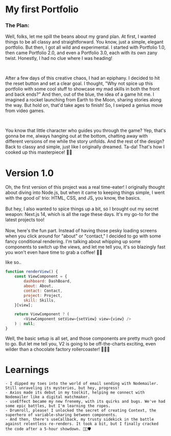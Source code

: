 # My first Portfolio

### The Plan: <br>

Well, folks, let me spill the beans about my grand plan. At first, I wanted things to be all classy and straightforward. You know, just a simple, elegant portfolio. But then, I got all wild and experimental. I started with Portfolio 1.0, then came Portfolio 2.0, and even a Portfolio 3.0, each with its own zany twist. Honestly, I had no clue where I was heading!

<br>

After a few days of this creative chaos, I had an epiphany. I decided to hit the reset button and set a clear goal. I thought, "Why not spice up this portfolio with some cool stuff to showcase my mad skills in both the front and back ends?" And then, out of the blue, the idea of a game hit me. I imagined a rocket launching from Earth to the Moon, sharing stories along the way. But hold on, that'd take ages to finish! So, I swiped a genius move from video games.

<br>

You know that little character who guides you through the game? Yep, that's gonna be me, always hanging out at the bottom, chatting away with different versions of me while the story unfolds. And the rest of the design? Back to classy and simple, just like I originally dreamed. Ta-da! That's how I cooked up this masterpiece! 🚀💫

# Version 1.0

Oh, the first version of this project was a real time-eater! I originally thought about diving into Node.js, but when it came to keeping things simple, I went with the good ol' trio: HTML, CSS, and JS, you know, the basics.
<br>
<br>
But hey, I also wanted to spice things up a bit, so I brought out my secret weapon: Next.js 14, which is all the rage these days. It's my go-to for the latest projects too!
<br>
<br>
Now, here's the fun part. Instead of having those pesky loading screens when you click around for "about" or "contact," I decided to go with some fancy conditional rendering. I'm talking about whipping up some components to switch up the views, and let me tell you, it's so blazingly fast you won't even have time to grab a coffee! 🚀💨

like so..

```js
function renderView() {
    const ViewComponent = {
        dashboard: DashBoard,
        about: About,
        contact: Contact,
        project: Project,
        skill: Skills,
    }[view];

    return ViewComponent ? (
        <ViewComponent setView={setView} view={view} />
    ) : null;
}
```

Well, the basic setup is all set, and those components are pretty much good to go. But let me tell you, V2 is going to be off-the-charts exciting, even wilder than a chocolate factory rollercoaster! 🍫🎢🤩

# Learnings

    - I dipped my toes into the world of email sending with Nodemailer. Still unraveling its mysteries, but hey, progress!
    - Axios made its debut in my toolkit, helping me connect with Nodemailer like a digital matchmaker.
    - useEffect became my new frenemy, with its quirks and bugs. We've had some epic battles, but I'm learning the ropes.
    - Drumroll, please! I unlocked the secret of creating Context, the superhero of variable-sharing between components.
    - And then, there's useCallback, my trusty sidekick in the battle against relentless re-renders. It took a bit, but I finally cracked the code after a 5-hour showdown. 🚀📧🛡️
